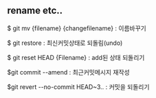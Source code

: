 ## rename etc..

$ git mv {filename} {changefilename} : 이름바꾸기

$ git restore : 최신커밋상태로 되돌림(undo)

$ git reset HEAD {Filename}  : add된 상태 되돌리기

$git commit --amend : 최근커밋메시지 재작성

$git revert --no-commit HEAD~3.. : 커밋을 되돌리기 
